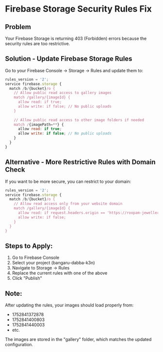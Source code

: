 # Firebase Storage Security Rules Fix

## Problem
Your Firebase Storage is returning 403 (Forbidden) errors because the security rules are too restrictive.

## Solution - Update Firebase Storage Rules

Go to your Firebase Console → Storage → Rules and update them to:

```javascript
rules_version = '2';
service firebase.storage {
  match /b/{bucket}/o {
    // Allow public read access to gallery images
    match /gallery/{imageId} {
      allow read: if true;
      allow write: if false; // No public uploads
    }
    
    // Allow public read access to other image folders if needed
    match /{imagePath=**} {
      allow read: if true;
      allow write: if false; // No public uploads
    }
  }
}
```

## Alternative - More Restrictive Rules with Domain Check
If you want to be more secure, you can restrict to your domain:

```javascript
rules_version = '2';
service firebase.storage {
  match /b/{bucket}/o {
    // Allow read access only from your website domain
    match /gallery/{imageId} {
      allow read: if request.headers.origin == 'https://roopam-jewellers.github.io';
      allow write: if false;
    }
  }
}
```

## Steps to Apply:
1. Go to Firebase Console
2. Select your project (bangaru-dabba-k3n)
3. Navigate to Storage → Rules
4. Replace the current rules with one of the above
5. Click "Publish"

## Note:
After updating the rules, your images should load properly from:
- 1752841372878
- 1752841400803
- 1752841440003
- etc.

The images are stored in the "gallery" folder, which matches the updated configuration.
